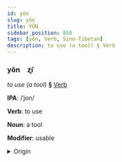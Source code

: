 ```yaml
---
id: yôn
slug: yôn
title: YÔN
sidebar_position: 850
tags: [yôn, Verb, Sino-Tibetan]
description: to use (a tool) § Verb
---
```


### yôn&emsp;<span kind="abugida">ɀ̃ı</span>

*to use (a tool)* **§** [Verb](../../tags/Verb)

**IPA**: /ˈjon/

**Verb**: to use

**Noun**: a tool

**Modifier**: usable

<details>
    <summary>Origin</summary>
    Min, Southern 用 iōng /iɔŋ/<br/>
    <em>Sino-Tibetan Language Family</em>
</details>